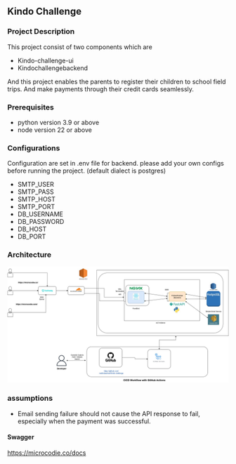 ## Kindo Challenge

### Project Description

This project consist of two components which are
* Kindo-challenge-ui
* Kindochallengebackend

And this project enables the parents to register their children to school field trips. And make payments through their credit cards seamlessly.

### Prerequisites

* python version 3.9 or above
* node version 22 or above

### Configurations

Configuration are set in .env file for backend. please add your own configs before running the project.
(default dialect is postgres)

* SMTP_USER
* SMTP_PASS
* SMTP_HOST 
* SMTP_PORT 
* DB_USERNAME
* DB_PASSWORD
* DB_HOST
* DB_PORT

### Architecture

![Kindo-Architecture.jpg](resources/Kindo-Architecture.jpg)

### assumptions

* Email sending failure should not cause the API response to fail, especially when the payment was successful.


#### Swagger
https://microcodie.co/docs